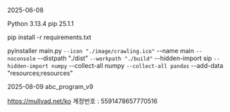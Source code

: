 2025-06-08

Python 3.13.4
pip 25.1.1

pip install -r requirements.txt


pyinstaller main.py `
--icon "./image/crawling.ico" `
--name main `
--noconsole `
--distpath "./dist" `
--workpath "./build" `
--hidden-import sip `
--hidden-import numpy `
--collect-all numpy `
--collect-all pandas `
--add-data "resources;resources"


2025-08-09
abc_program_v9


https://mullvad.net/ko
계정번호 : 5591478657770516



